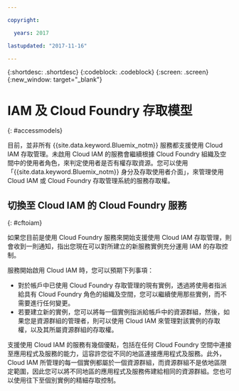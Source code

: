 ```yaml
---

copyright:

  years: 2017

lastupdated: "2017-11-16"

---
```


{:shortdesc: .shortdesc}
{:codeblock: .codeblock}
{:screen: .screen}
{:new_window: target="_blank"}

# IAM 及 Cloud Foundry 存取模型
{: #accessmodels}

目前，並非所有 {{site.data.keyword.Bluemix_notm}} 服務都支援使用 Cloud IAM 存取管理。未啟用 Cloud IAM 的服務會繼續根據 Cloud Foundry 組織及空間中的使用者角色，來判定使用者是否有權存取資源。您可以使用「{{site.data.keyword.Bluemix_notm}} 身分及存取使用者介面」，來管理使用 Cloud IAM 或 Cloud Foundry 存取管理系統的服務存取權。


## 切換至 Cloud IAM 的 Cloud Foundry 服務
{: #cftoiam}

如果您目前是使用 Cloud Foundry 服務來開始支援使用 Cloud IAM 存取管理，則會收到一則通知，指出您現在可以對所建立的新服務實例充分運用 IAM 的存取控制。

服務開始啟用 Cloud IAM 時，您可以預期下列事項：

* 對於帳戶中已使用 Cloud Foundry 存取管理的現有實例，透過將使用者指派給具有 Cloud Foundry 角色的組織及空間，您可以繼續使用那些實例，而不需要進行任何變更。
* 若要建立新的實例，您可以將每一個實例指派給帳戶中的資源群組，然後，如果您是資源群組的管理者，則可以使用 Cloud IAM 來管理對該實例的存取權，以及其所屬資源群組的存取權。

支援使用 Cloud IAM 的服務有幾個優點，包括在任何 Cloud Foundry 空間中連接至應用程式及服務的能力，這容許您從不同的地區連接應用程式及服務。此外，Cloud IAM 所管理的每一個實例都屬於一個資源群組，而資源群組不是依地區限定範圍，因此您可以將不同地區的應用程式及服務佈建給相同的資源群組。您也可以使用往下至個別實例的精細存取控制。 

